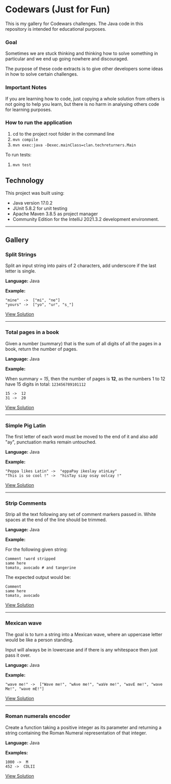# Codewars (Just for Fun)
This is my gallery for Codewars challenges. The Java code in this repository is intended for educational purposes.

### Goal
Sometimes we are stuck thinking and thinking how to solve something in particular and we end up going nowhere and discouraged.

The purpose of these code extracts is to give other developers some ideas in how to solve certain challenges.

### Important Notes
If you are learning how to code, just copying a whole solution from others is not going to help you learn, but there is no harm in analysing others code for learning purposes.

### How to run the application
1) cd to the project root folder in the command line
2) `mvn compile`
3) `mvn exec:java -Dexec.mainClass=clan.techreturners.Main`

To run tests:
1) `mvn test`

## Technology
This project was built using:
- Java version 17.0.2
- JUnit 5.8.2 for unit testing
- Apache Maven 3.8.5 as project manager
- Community Edition for the IntelliJ 2021.3.2 development environment.

---
## Gallery

### Split Strings

Split an input string into pairs of 2 characters, add underscore if the last letter is single.

**Language:** Java

**Example:**
```
"mine"  ->  ["mi", "ne"]
"yours" ->  ["yo", "ur", "s_"]
```

[View Solution](src/main/java/clan/techreturners/SplitStrings.java)

- - -
### Total pages in a book

Given a number (summary) that is the sum of all digits of all the pages in a book, return the number of pages.

**Language:** Java

**Example:**

When summary = *15*, then the number of pages is **12**, as the numbers 1 to 12 have 15 digits in total: ``123456789101112`` 

```
15 ->  12
31 ->  20
```

[View Solution](src/main/java/clan/techreturners/PagesInABook.java)

- - -
### Simple Pig Latin

The first letter of each word must be moved to the end of it and also add "ay", punctuation marks remain untouched.

**Language:** Java

**Example:**

```
"Peppa likes Latin" ->  "eppaPay ikeslay atinLay"
"This is so cool !" ->  "hisTay siay osay oolcay !"
```

[View Solution](src/main/java/clan/techreturners/SimplePigLatin.java)

- - -
### Strip Comments

Strip all the text following any set of comment markers passed in. White spaces at the end of the line should be trimmed.

**Language:** Java

**Example:**

For the following given string:
```
Comment !word stripped
same here
tomato, avocado # and tangerine
```

The expected output would be:
```
Comment
same here
tomato, avocado
```

[View Solution](src/main/java/clan/techreturners/StripComments.java)

- - -
### Mexican wave

The goal is to turn a string into a Mexican wave, where an uppercase letter would be like a person standing. 

Input will always be in lowercase and if there is any whitespace then just pass it over.  

**Language:** Java

**Example:**

```
"wave me!" ->  ["Wave me!", "wAve me!", "waVe me!", "wavE me!", "wave Me!", "wave mE!"]
```

[View Solution](src/main/java/clan/techreturners/MexicanWave.java)

- - -
### Roman numerals encoder

Create a function taking a positive integer as its parameter and returning a string containing the Roman Numeral representation of that integer.

**Language:** Java

**Examples:**

```
1000 ->  M
452 ->  CDLII
```

[View Solution](src/main/java/clan/techreturners/RomanNumeralsEncoder.java)
